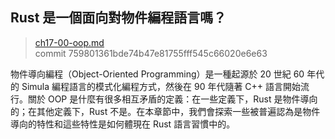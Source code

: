 ﻿## Rust 是一個面向對物件編程語言嗎？

> [ch17-00-oop.md](https://github.com/rust-lang/book/blob/master/second-edition/src/ch17-00-oop.md)
> <br>
> commit 759801361bde74b47e81755fff545c66020e6e63

物件導向編程（Object-Oriented Programming）是一種起源於 20 世紀 60 年代的 Simula 編程語言的模式化編程方式，然後在 90 年代隨著 C++ 語言開始流行。關於 OOP 是什麼有很多相互矛盾的定義：在一些定義下，Rust 是物件導向的；在其他定義下，Rust 不是。在本章節中，我們會探索一些被普遍認為是物件導向的特性和這些特性是如何體現在 Rust 語言習慣中的。
